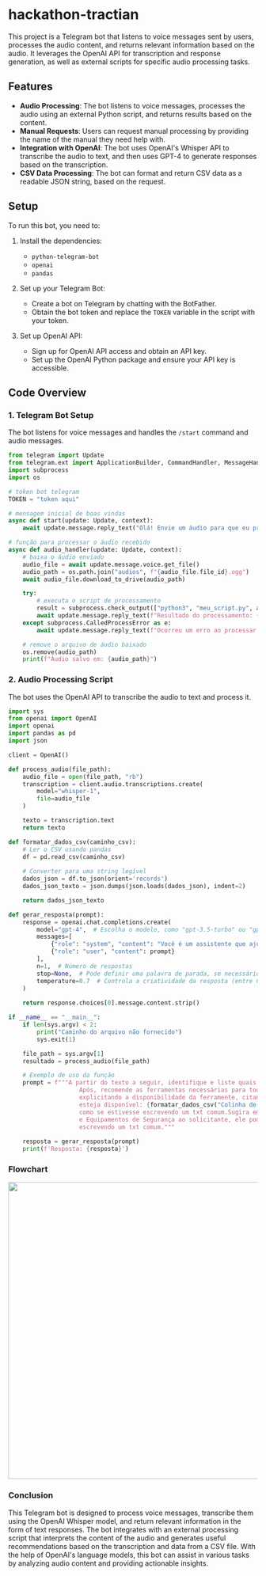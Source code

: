 # hackathon-tractian

This project is a Telegram bot that listens to voice messages sent by users, processes the audio content, and returns relevant information based on the audio. It leverages the OpenAI API for transcription and response generation, as well as external scripts for specific audio processing tasks.

## Features

- **Audio Processing**: The bot listens to voice messages, processes the audio using an external Python script, and returns results based on the content.
- **Manual Requests**: Users can request manual processing by providing the name of the manual they need help with.
- **Integration with OpenAI**: The bot uses OpenAI's Whisper API to transcribe the audio to text, and then uses GPT-4 to generate responses based on the transcription.
- **CSV Data Processing**: The bot can format and return CSV data as a readable JSON string, based on the request.

## Setup

To run this bot, you need to:

1. Install the dependencies:
   - `python-telegram-bot`
   - `openai`
   - `pandas`

2. Set up your Telegram Bot:
   - Create a bot on Telegram by chatting with the BotFather.
   - Obtain the bot token and replace the `TOKEN` variable in the script with your token.

3. Set up OpenAI API:
   - Sign up for OpenAI API access and obtain an API key.
   - Set up the OpenAI Python package and ensure your API key is accessible.

## Code Overview

### 1. Telegram Bot Setup

The bot listens for voice messages and handles the `/start` command and audio messages.

```python
from telegram import Update
from telegram.ext import ApplicationBuilder, CommandHandler, MessageHandler, filters
import subprocess
import os

# token bot telegram
TOKEN = "token aqui"

# mensagem inicial de boas vindas
async def start(update: Update, context):
    await update.message.reply_text("Olá! Envie um áudio para que eu processe.")

# função para processar o áudio recebido
async def audio_handler(update: Update, context):
    # baixa o áudio enviado
    audio_file = await update.message.voice.get_file()
    audio_path = os.path.join("audios", f"{audio_file.file_id}.ogg")
    await audio_file.download_to_drive(audio_path)

    try:
        # executa o script de processamento
        result = subprocess.check_output(["python3", "meu_script.py", audio_path], text=True)
        await update.message.reply_text(f"Resultado do processamento: {result.strip()}")
    except subprocess.CalledProcessError as e:
        await update.message.reply_text(f"Ocorreu um erro ao processar o áudio: {e}")

    # remove o arquivo de áudio baixado
    os.remove(audio_path)
    print(f"Áudio salvo em: {audio_path}")
```

### 2. Audio Processing Script

The bot uses the OpenAI API to transcribe the audio to text and process it.

```python 
import sys
from openai import OpenAI
import openai
import pandas as pd
import json

client = OpenAI()

def process_audio(file_path):
    audio_file = open(file_path, "rb")
    transcription = client.audio.transcriptions.create(
        model="whisper-1", 
        file=audio_file
    )

    texto = transcription.text
    return texto

def formatar_dados_csv(caminho_csv):
    # Ler o CSV usando pandas
    df = pd.read_csv(caminho_csv)
    
    # Converter para uma string legível
    dados_json = df.to_json(orient='records')
    dados_json_texto = json.dumps(json.loads(dados_json), indent=2)

    return dados_json_texto

def gerar_resposta(prompt):
    response = openai.chat.completions.create(
        model="gpt-4",  # Escolha o modelo, como "gpt-3.5-turbo" ou "gpt-4"
        messages=[
            {"role": "system", "content": "Você é um assistente que ajuda com perguntas em Python."},
            {"role": "user", "content": prompt}
        ],
        n=1,  # Número de respostas
        stop=None,  # Pode definir uma palavra de parada, se necessário
        temperature=0.7  # Controla a criatividade da resposta (entre 0 e 1)
    )
    
    return response.choices[0].message.content.strip()

if __name__ == "__main__":
    if len(sys.argv) < 2:
        print("Caminho do arquivo não fornecido")
        sys.exit(1)

    file_path = sys.argv[1]
    resultado = process_audio(file_path)

    # Exemplo de uso da função
    prompt = f"""A partir do texto a seguir, identifique e liste quais são os serviços mencionados, o texto é {resultado}. 
                    Após, recomende as ferramentas necessárias para todas as tarefas com seu código SAP de acordo com a tabela, 
                    explicitando a disponibilidade da ferramente, citando ferramentas similares caso a ferramenta específica não 
                    esteja disponível: {formatar_dados_csv("Colinha de Códigos SAP.csv")}, me responda sem usar markdown, apenas 
                    como se estivesse escrevendo um txt comum.Sugira em forma de lista os equipamentos relativos a Ferramentas Manuais
                    e Equipamentos de Segurança ao solicitante, ele pode precisar, me responda sem usar markdown, apenas como se estivesse 
                    escrevendo um txt comum."""
                 
    resposta = gerar_resposta(prompt)
    print(f'Resposta: {resposta}')
```
### Flowchart

<p align="center">
<img src="https://i.imgur.com/ghhzCW6.png" style=" height: auto; width: 600px;">
</p>

### Conclusion

This Telegram bot is designed to process voice messages, transcribe them using the OpenAI Whisper model, and return relevant information in the form of text responses. The bot integrates with an external processing script that interprets the content of the audio and generates useful recommendations based on the transcription and data from a CSV file. With the help of OpenAI's language models, this bot can assist in various tasks by analyzing audio content and providing actionable insights.